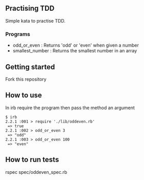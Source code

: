 ## Practising TDD

Simple kata to practise TDD. 

### Programs ###
- odd_or_even : Returns 'odd' or 'even' when given a number
- smallest_number : Returns the smallest number in an array

## Getting started ##

Fork this repository

## How to use ##
In irb require the program then pass the method an argument

``` shell 
$ irb
2.2.1 :001 > require './lib/oddeven.rb'
 => true
2.2.1 :002 > odd_or_even 3
 => "odd"
2.2.1 :003 > odd_or_even 100
 => "even"
```

## How to run tests ##
rspec spec/oddeven_spec.rb